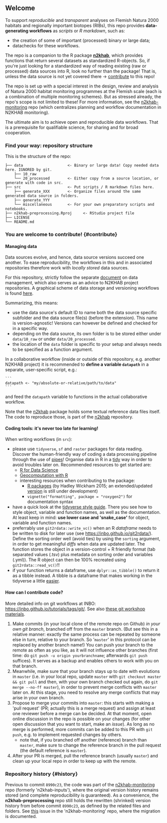 ## Welcome

To support _reproducible_ and _transparent_ analyses on Flemish Natura 2000 habitats and regionally important biotopes (RIBs), this repo provides **data-generating workflows** as _scripts_ or _R markdown_, such as:

- the creation of some of important (processed) binary or large data;
- datachecks for these workflows.

The repo is a companion to the R package **[n2khab](https://github.com/inbo/n2khab)**, which provides functions that return several datasets as standardized R-objects.
So, if you're just looking for a standardized way of reading existing (raw or processed) data sources into R, look no further than the package!
That is, unless the data source is not yet covered there -> [contribute](#contribute) to this repo!

The repo is set up with a special interest in the design, review and analysis of Natura 2000 habitat monitoring programmes at the Flemish scale (each is a combination of multiple monitoring schemes).
But as stressed already, the repo's scope is not limited to these!
For more information, see the [n2khab-monitoring](https://github.com/inbo/n2khab-monitoring) repo (which centralizes planning and workflow documentation in N2KHAB monitoring).

The ultimate aim is to achieve open and reproducible data workflows. That is a prerequisite for qualifiable science, for sharing and for broad cooperation.



### Find your way: repository structure

This is the structure of the repo:

```
├── data                    <- Binary or large data! Copy needed data here. IGNORED by git.
    ├── 10_raw
    └── 20_processed        <- Either copy from a source location, or generate with code in src.
├── src                     <- Put scripts / R markdown files here.
    ├── generate_XXX        <- Organize files around the same generated data source in folders.
    ├── generate_YYY
    └── miscellaneous       <- For your own preparatory scripts and notebooks.
├── n2khab-preprocessing.Rproj     <- RStudio project file
├── LICENSE
└── README.md
```

### You are welcome to contribute! {#contribute}

#### Managing data

Data sources evolve, and hence, data source versions succeed one another.
To ease reproducibility, the workflows in this and in associated repositories therefore work with _locally stored_ data sources.

For this repository, strictly follow the separate [document](https://github.com/inbo/n2khab-monitoring/blob/master/datamanagement.md) on data management, which also serves as an advice to N2KHAB project repositories.
A graphical scheme of data storage and versioning workflows is found [here](https://drive.google.com/open?id=1xZz9f9n8zSUxBJvW6WEFLyDK7Ya0u4iN).

Summarizing, this means:

- use the data source's default ID to name both the data source specific subfolder and the data source file(s) (before the extension).
This name is version-agnostic!
Versions can however be defined and checked for in a specific way.
- depending on the data source, its own folder is to be stored either under `data/10_raw` or under `data/20_processed`.
- the location of the `data` folder is specific to your setup and always needs to be specified as a function argument.

In a collaborative workflow (inside or outside of this repository, e.g. another N2KHAB project) it is recommended to **define a variable `datapath`** in a separate, user-specific script, 
e.g.:

    ```
    datapath <- "my/absolute-or-relative/path/to/data"
    ```
and feed the `datapath` variable to functions in the actual collaborative workflow.

Note that the [n2khab](https://github.com/inbo/n2khab) package holds some textual reference data files itself.
The code to reproduce those, is part of the [n2khab](https://github.com/inbo/n2khab) repository.


#### Coding tools: it's never too late for learning!

When writing workflows (in `src`):

- please use `tidyverse`, `sf` and `raster` packages for data reading.
Discover the human-friendly way of coding a data processing pipeline through the use of [pipes](https://r4ds.had.co.nz/pipes.html)!
Organise data in R in a [tidy](https://r4ds.had.co.nz/tidy-data.html#tidy-data-1) way in order to avoid troubles later on.
Recommended resources to get started are:
    - [R for Data Science](https://r4ds.had.co.nz/)
    - [Geocomputation with R](https://geocompr.robinlovelace.net)
    - interesting resources when contributing to the package:
        - [R packages](http://r-pkgs.had.co.nz/) (by Hadley Wickham 2015; an extended/updated [version](https://r-pkgs.org/) is still under development)
        - `vignette("formatting", package = "roxygen2")` for documentation syntax
- have a quick look at the [tidyverse style guide](https://style.tidyverse.org/).
There you see how to style object, variable and function names, as well as the documentation.
At least keep in mind: **use lower case and 'snake_case'** for object, variable and function names.
- preferrably use `git2rdata::write_vc()` when an R _dataframe_ needs to be written to disk for later use (see <https://inbo.github.io/git2rdata/>).
Define the sorting order well (avoid ties) by using the `sorting` argument, in order to get meaningful _diffs_ when data are updated later.
The function stores the object in a version-control + R friendly format (tab separated values (.tsv) plus metadata on sorting order and variables (.yml)).
The R object can then be 100% recreated using `git2rdata::read_vc()`!!
- if your function returns a dataframe, use `dplyr::as_tibble()` to return it as a tibble instead.
A tibble is a dataframe that makes working in the tidyverse a little [easier](https://r4ds.had.co.nz/tibbles.html).


#### How can I contribute code?

More detailed info on git workflows at INBO: <https://inbo.github.io/tutorials/tags/git/>.
See also [these git workshop materials](https://inbo.github.io/git-course/index.html).

1. Make commits (in your local clone of the remote repo on Github) _in your own git branch_, branched off from the `master` branch.
(But see this in a relative manner: exactly the same process can be repeated by someone else in turn, relative to your branch.
So '`master`' in this protocol can be replaced by another branch name!)
You can push your branch to the remote as often as you like, as it will not influence other branches (first time: do `git push -u origin yourbranchname`; afterwards `git push` suffices). It serves as a backup and enables others to work with you on that branch.
1. Meanwhile, make sure that your branch stays up to date with evolutions in `master` (i.e. in your local repo, update `master` with `git checkout master && git pull` and then, with your own branch checked out again, do `git merge --no-ff master`), in order to prevent merge conflicts with `master` later on.
At this stage, you need to resolve any merge conflicts that may arise in your own branch.
1. Propose to merge your commits into `master`: this starts with making a 'pull request' (PR; actually this is a merge request) and assign at least one reviewer before a merge can be decided. At that moment, open online discussion in the repo is possible on your changes (for other open discussion that you want to start, make an _issue_). As long as no merge is performed, more commits can be added to this PR with `git push`, e.g. to implement requested changes by others.
    - note that, if you branched off another (reference) branch than `master`, make sure to change the reference branch in the pull request (the default reference is `master`).
1. After your PR is merged, pull the reference branch (usually `master`) and clean up your local repo in order to keep up with the remote.



### Repository history {#history}

Previous to commit `8990c23`, the code was part of the [n2khab-monitoring](https://github.com/inbo/n2khab-monitoring) repo (formerly 'n2khab-inputs'), where the original version history remains stored (and complete reproducibility is guaranteed).
As a convenience, the **n2khab-preprocessing** repo still holds the rewritten (shrinked) version history from before commit `8990c23`, as defined by the related files and folders.
See [this](https://github.com/inbo/n2khab-monitoring/issues/28) issue in the 'n2khab-monitoring' repo, where the migration is documented.


